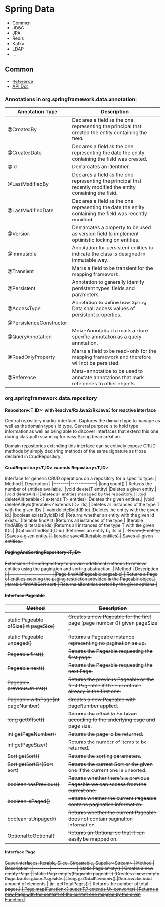 # Spring Data
- Common
- JDBC
- JPA
- Redis
- Kafka
- LDAP
- ...

## Common
- [Reference](https://docs.spring.io/spring-data/commons/docs/2.5.6/reference/html/#reference)
- [API Doc](https://docs.spring.io/spring-data/commons/docs/2.5.6/api/)

### Annotations in org.springframework.data.annotation:
| Annotation Type |	Description |
|-----------------|-------------|
|@CreatedBy | Declares a field as the one representing the principal that created the entity containing the field.|
|@CreatedDate | Declares a field as the one representing the date the entity containing the field was created.|
|@Id | Demarcates an identifier.|
|@LastModifiedBy  | Declares a field as the one representing the principal that recently modified the entity containing the field.|
|@LastModifiedDate |	Declares a field as the one representing the date the entity containing the field was recently modified.|
|@Version|Demarcates a property to be used as version field to implement optimistic locking on entities.|
|@Immutable |	Annotation for persistent entities to indicate the class is designed in immutable way.|
|@Transient |	Marks a field to be transient for the mapping framework.|
|@Persistent |	Annotation to generally identify persistent types, fields and parameters.|
|@AccessType |	Annotation to define how Spring Data shall access values of persistent properties.|
|@PersistenceConstructor||
|@QueryAnnotation |	Meta-Annotation to mark a store specific annotation as a query annotation.|
|@ReadOnlyProperty |	Marks a field to be read-only for the mapping framework and therefore will not be persisted.|
|@Reference |	Meta-annotation to be used to annotate annotations that mark references to other objects.|


### org.springframework.data.repository

#### Repository<T,ID>: with Reacive/RxJava2/RxJava3 for reactive interface
Central repository marker interface. Captures the domain type to manage as well as the domain type's id type. General purpose is to hold type information as well as being able to discover interfaces that extend this one during classpath scanning for easy Spring bean creation.

Domain repositories extending this interface can selectively expose CRUD methods by simply declaring methods of the same signature as those declared in CrudRepository.

#### CrudRepository<T,ID> extends Repository<T,ID>
Interface for generic CRUD operations on a repository for a specific type.
| Method | Description |
|--------|-------------|
|long 	count() | Returns the number of entities available.|
|void 	delete(T entity) |Deletes a given entity.|
|void 	deleteAll() |Deletes all entities managed by the repository.|
|void 	deleteAll(Iterable<? extends T> entities) |Deletes the given entities.|
|void 	deleteAllById(Iterable<? extends ID> ids) |Deletes all instances of the type T with the given IDs.|
|void 	deleteById(ID id) |Deletes the entity with the given id.|
|boolean 	existsById(ID id) |Returns whether an entity with the given id exists.|
|Iterable<T> 	findAll() |Returns all instances of the type.|
|Iterable<T> 	findAllById(Iterable<ID> ids) |Returns all instances of the type T with the given IDs.|
|Optional<T> 	findById(ID id) |Retrieves an entity by its id.|
|<S extends T> S	save(S entity) |Saves a given entity.|
|<S extends T> Iterable<S> saveAll(Iterable<S> entities) | Saves all given entities.|


#### PagingAndSortingRepository<T,ID> 	
Extension of CrudRepository to provide additional methods to retrieve entities using the pagination and sorting abstraction.
| Method | Description |
|--------|-------------|
|Page<T> 	findAll(Pageable pageable) | Returns a Page of entities meeting the paging restriction provided in the Pageable object.|
|Iterable<T> 	findAll(Sort sort) | Returns all entities sorted by the given options.|

#### Interface Pageable
| Method | Description |
|--------|-------------|
|static Pageable 	ofSize(int pageSize) | Creates a new Pageable for the first page (page number 0) given pageSize .|
|static Pageable 	unpaged()| Returns a Pageable instance representing no pagination setup.|
|Pageable 	first() |Returns the Pageable requesting the first page.|
|Pageable 	next() |Returns the Pageable requesting the next Page.|
|Pageable 	previousOrFirst() |Returns the previous Pageable or the first Pageable if the current one already is the first one.|
|Pageable 	withPage(int pageNumber) |Creates a new Pageable with pageNumber applied.|
|long 	getOffset() |Returns the offset to be taken according to the underlying page and page size.|
|int 	getPageNumber()| Returns the page to be returned.|
|int 	getPageSize()| Returns the number of items to be returned.|
|Sort 	getSort()| Returns the sorting parameters.|
|Sort 	getSortOr(Sort sort) |Returns the current Sort or the given one if the current one is unsorted.|
|boolean 	hasPrevious()| Returns whether there's a previous Pageable we can access from the current one.|
|boolean 	isPaged() |Returns whether the current Pageable contains pagination information.|
|boolean 	isUnpaged()| Returns whether the current Pageable does not contain pagination information.|
|Optional<Pageable> 	toOptional() |Returns an Optional so that it can easily be mapped on.|

#### Interface Page<T>
Superinterfaces: Iterable<T>, Slice<T>, Streamable<T>, Supplier<Stream<T>>
| Method | Description |
|--------|-------------|
|static <T> Page<T> 	empty() | Creates a new empty Page.|
|static <T> Page<T> 	empty(Pageable pageable) |Creates a new empty Page for the given Pageable.|
|long 	getTotalElements() |Returns the total amount of elements.|
|int 	getTotalPages() | Returns the number of total pages.|
|<U> Page<U> 	map(Function<? super T,? extends U> converter) | Returns a new Page with the content of the current one mapped by the given Function.|
